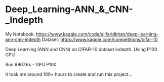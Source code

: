 # Deep_Learning-ANN_&_CNN-_Indepth


My Notebook: https://www.kaggle.com/code/alifaridkhan/deep-learning-ann-cnn-indepth
Dataset: https://www.kaggle.com/competitions/cifar-10


Deep Learning (ANN and CNN) on CIFAR-10 dataset indepth. Using P100 GPU

Run 9907.6s - GPU P100

It took me around 100+ hours to create and run this project...
